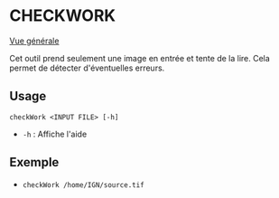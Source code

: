 # CHECKWORK

[Vue générale](../../README.md#contrôle-dune-image-de-travail)

Cet outil prend seulement une image en entrée et tente de la lire. Cela permet de détecter d'éventuelles erreurs.

## Usage

`checkWork <INPUT FILE> [-h]`

* `-h` : Affiche l'aide

## Exemple

* `checkWork /home/IGN/source.tif`
